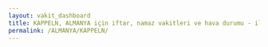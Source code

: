 ```yaml
---
layout: vakit_dashboard
title: KAPPELN, ALMANYA için iftar, namaz vakitleri ve hava durumu - ilçe/eyalet seç
permalink: /ALMANYA/KAPPELN/
---
```


<script type="text/javascript">
  var GLOBAL_COUNTRY = 'ALMANYA';
  var GLOBAL_CITY = 'KAPPELN';
  var GLOBAL_STATE = '';
  var lat = 72;
  var lon = 21;
</script>
